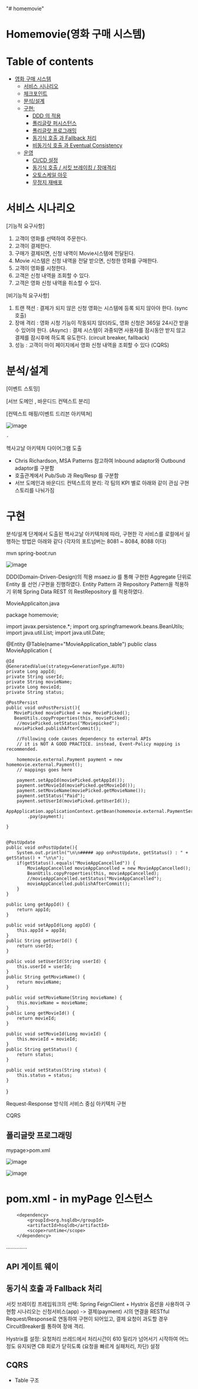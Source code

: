 "# homemovie" 
# Homemovie(영화 구매 시스템) #
# Table of contents
- [영화 구매 시스템 ](#---)
  - [서비스 시나리오](#서비스-시나리오)
  - [체크포인트](#체크포인트)
  - [분석/설계](#분석설계)
  - [구현:](#구현-)
    - [DDD 의 적용](#ddd-의-적용)
    - [폴리글랏 퍼시스턴스](#폴리글랏-퍼시스턴스)
    - [폴리글랏 프로그래밍](#폴리글랏-프로그래밍)
    - [동기식 호출 과 Fallback 처리](#동기식-호출-과-Fallback-처리)
    - [비동기식 호출 과 Eventual Consistency](#비동기식-호출-과-Eventual-Consistency)
  - [운영](#운영)
    - [CI/CD 설정](#cicd설정)
    - [동기식 호출 / 서킷 브레이킹 / 장애격리](#동기식-호출-서킷-브레이킹-장애격리)
    - [오토스케일 아웃](#오토스케일-아웃)
    - [무정지 재배포](#무정지-재배포)

# 서비스 시나리오 

[기능적 요구사항]
1.	고객이 영화를 선택하여 주문한다.
2.	고객이 결제한다.
3.	구매가 결제되면, 신청 내역이 Movie시스템에 전달된다.
4.	Movie 시스템은 신청 내역을 전달 받으면, 신청한 영화를 구매한다.
5.	고객이 영화를 시청한다.
6.	고객은 신청 내역을 조회할 수 있다.
7.	고객은 영화 신청 내역을 취소할 수 있다.

[비기능적 요구사항]
1.	트랜 잭션
  :	결제가 되지 않은 신청 영화는 시스템에 등록 되지 않아야 한다. (sync 호출)
2.	장애 격리
  : 영화 시청 기능이 작동되지 않더라도, 영화 신청은 365일 24시간 받을 수 있어야 한다. (Async)
  :	결제 시스템이 과중되면 사용자를 잠시동안 받지 않고 결제를 잠시후에 하도록 유도한다. (circuit breaker, fallback)
3.	성능
  :	고객이 마이 페이지에서 영화 신청 내역을 조회할 수 있다 (CQRS)


# 분석/설계 

[이벤트 스토밍]



[서브 도메인 , 바운디드 컨텍스트 분리] 



[컨텍스트 매핑/이벤트 드리븐 아키텍쳐]


![image](https://user-images.githubusercontent.com/86760605/132372530-4da7a718-0b07-4980-877f-4644c7bed35a.png)

    -

헥사고날 아키텍처 다이어그램 도출


  - Chris Richardson, MSA Patterns 참고하여 Inbound adaptor와 Outbound adaptor를 구분함
  - 호출관계에서 Pub/Sub 과 Req/Resp 를 구분함
  - 서브 도메인과 바운디드 컨텍스트의 분리:  각 팀의 KPI 별로 아래와 같이 관심 구현 스토리를 나눠가짐


# 구현 

분석/설계 단계에서 도출된 헥사고날 아키텍처에 따라, 구현한 각 서비스를 로컬에서 실행하는 방법은 아래와 같다 (각자의 포트넘버는 8081 ~ 8084, 8088 이다)




mvn spring-boot:run  

![image](https://user-images.githubusercontent.com/86760605/132375907-04d57530-f023-455f-95f9-ccec2f84febc.png)





DDD(Domain-Driven-Design)의 적용
msaez.io 를 통해 구현한 Aggregate 단위로 Entity 를 선언 /구현을 진행하였다. 
Entity Pattern 과 Repository Pattern을 적용하기 위해 Spring Data REST 의 RestRepository 를 적용하였다.

MovieApplicaiton.java 

package homemovie;

import javax.persistence.*;
import org.springframework.beans.BeanUtils;
import java.util.List;
import java.util.Date;

@Entity
@Table(name="MovieApplication_table")
public class MovieApplication {

    @Id
    @GeneratedValue(strategy=GenerationType.AUTO)
    private Long appId;
    private String userId;
    private String movieName;
    private Long movieId;
    private String status;

    @PostPersist
    public void onPostPersist(){
       MoviePicked moviePicked = new MoviePicked();
       BeanUtils.copyProperties(this, moviePicked);
        //moviePicked.setStatus("Moviepicked");
       moviePicked.publishAfterCommit();

        //Following code causes dependency to external APIs
        // it is NOT A GOOD PRACTICE. instead, Event-Policy mapping is recommended.

        homemovie.external.Payment payment = new homemovie.external.Payment();
        // mappings goes here
    
        payment.setAppId(moviePicked.getAppId());
        payment.setMovieId(moviePicked.getMovieId());
        payment.setMovieName(moviePicked.getMovieName());
        payment.setStatus("Paid");
        payment.setUserId(moviePicked.getUserId());      
        AppApplication.applicationContext.getBean(homemovie.external.PaymentService.class)
            .pay(payment);

    }


    @PostUpdate
    public void onPostUpdate(){
        System.out.println("\n\n##### app onPostUpdate, getStatus() : " + getStatus() + "\n\n");
        if(getStatus().equals("MovieAppCancelled")) {
            MovieAppCancelled movieAppCancelled = new MovieAppCancelled();
            BeanUtils.copyProperties(this, movieAppCancelled);
            //movieAppCancelled.setStatus("MovieAppCancelled");
            movieAppCancelled.publishAfterCommit();
        }
    }

    public Long getAppId() {
        return appId;
    }

    public void setAppId(Long appId) {
        this.appId = appId;
    }
    public String getUserId() {
        return userId;
    }

    public void setUserId(String userId) {
        this.userId = userId;
    }
    public String getMovieName() {
        return movieName;
    }

    public void setMovieName(String movieName) {
        this.movieName = movieName;
    }
    public Long getMovieId() {
        return movieId;
    }

    public void setMovieId(Long movieId) {
        this.movieId = movieId;
    }
    public String getStatus() {
        return status;
    }

    public void setStatus(String status) {
        this.status = status;
    }

}

Request-Response 방식의 서비스 중심 아키텍처 구현


CQRS





## 폴리글랏 프로그래밍 

mypage>pom.xml

![image](https://user-images.githubusercontent.com/86760605/132375275-1f6d60d4-1229-4eb2-8d0c-5b3214093a7b.png)

![image](https://user-images.githubusercontent.com/86760605/132375292-eb4bf12f-4910-4b71-bf48-22207f697f41.png)




# pom.xml - in myPage 인스턴스

		<dependency>
			<groupId>org.hsqldb</groupId>
			<artifactId>hsqldb</artifactId>
			<scope>runtime</scope>
		</dependency>
..............

## API 게이트 웨이





## 동기식 호출 과 Fallback 처리 

서킷 브레이킹 프레임워크의 선택: Spring FeignClient + Hystrix 옵션을 사용하여 구현함
시나리오는 신청서비스(app) -> 결제(payment) 시의 연결을 RESTful Request/Response로 연동하여 구현이 되어있고, 결제 요청이 과도할 경우 CircuitBreaker를 통하여 장애 격리.
 
Hystrix를 설정: 요청처리 쓰레드에서 처리시간이 610 밀리가 넘어서기 시작하여 어느정도 유지되면 CB 회로가 닫히도록 (요청을 빠르게 실패처리, 차단) 설정
 
 



## CQRS

- Table 구조


